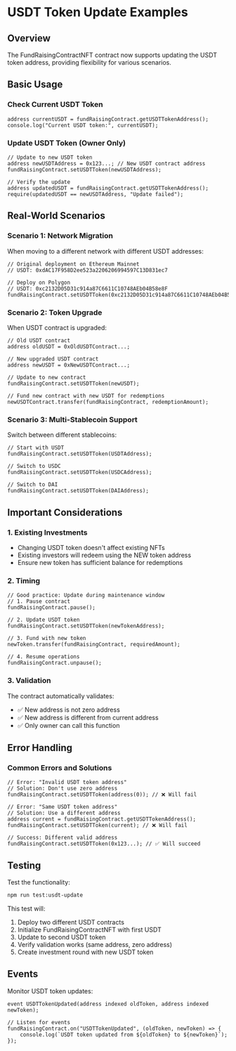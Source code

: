 # USDT Token Update Examples

## Overview

The FundRaisingContractNFT contract now supports updating the USDT token address, providing flexibility for various scenarios.

## Basic Usage

### Check Current USDT Token

```solidity
address currentUSDT = fundRaisingContract.getUSDTTokenAddress();
console.log("Current USDT token:", currentUSDT);
```

### Update USDT Token (Owner Only)

```solidity
// Update to new USDT token
address newUSDTAddress = 0x123...; // New USDT contract address
fundRaisingContract.setUSDTToken(newUSDTAddress);

// Verify the update
address updatedUSDT = fundRaisingContract.getUSDTTokenAddress();
require(updatedUSDT == newUSDTAddress, "Update failed");
```

## Real-World Scenarios

### Scenario 1: Network Migration

When moving to a different network with different USDT addresses:

```solidity
// Original deployment on Ethereum Mainnet
// USDT: 0xdAC17F958D2ee523a2206206994597C13D831ec7

// Deploy on Polygon
// USDT: 0xc2132D05D31c914a87C6611C10748AEb04B58e8F
fundRaisingContract.setUSDTToken(0xc2132D05D31c914a87C6611C10748AEb04B58e8F);
```

### Scenario 2: Token Upgrade

When USDT contract is upgraded:

```solidity
// Old USDT contract
address oldUSDT = 0xOldUSDTContract...;

// New upgraded USDT contract
address newUSDT = 0xNewUSDTContract...;

// Update to new contract
fundRaisingContract.setUSDTToken(newUSDT);

// Fund new contract with new USDT for redemptions
newUSDTContract.transfer(fundRaisingContract, redemptionAmount);
```

### Scenario 3: Multi-Stablecoin Support

Switch between different stablecoins:

```solidity
// Start with USDT
fundRaisingContract.setUSDTToken(USDTAddress);

// Switch to USDC
fundRaisingContract.setUSDTToken(USDCAddress);

// Switch to DAI
fundRaisingContract.setUSDTToken(DAIAddress);
```

## Important Considerations

### 1. Existing Investments

- Changing USDT token doesn't affect existing NFTs
- Existing investors will redeem using the NEW token address
- Ensure new token has sufficient balance for redemptions

### 2. Timing

```solidity
// Good practice: Update during maintenance window
// 1. Pause contract
fundRaisingContract.pause();

// 2. Update USDT token
fundRaisingContract.setUSDTToken(newTokenAddress);

// 3. Fund with new token
newToken.transfer(fundRaisingContract, requiredAmount);

// 4. Resume operations
fundRaisingContract.unpause();
```

### 3. Validation

The contract automatically validates:

- ✅ New address is not zero address
- ✅ New address is different from current address
- ✅ Only owner can call this function

## Error Handling

### Common Errors and Solutions

```solidity
// Error: "Invalid USDT token address"
// Solution: Don't use zero address
fundRaisingContract.setUSDTToken(address(0)); // ❌ Will fail

// Error: "Same USDT token address"
// Solution: Use a different address
address current = fundRaisingContract.getUSDTTokenAddress();
fundRaisingContract.setUSDTToken(current); // ❌ Will fail

// Success: Different valid address
fundRaisingContract.setUSDTToken(0x123...); // ✅ Will succeed
```

## Testing

Test the functionality:

```bash
npm run test:usdt-update
```

This test will:

1. Deploy two different USDT contracts
2. Initialize FundRaisingContractNFT with first USDT
3. Update to second USDT token
4. Verify validation works (same address, zero address)
5. Create investment round with new USDT token

## Events

Monitor USDT token updates:

```solidity
event USDTTokenUpdated(address indexed oldToken, address indexed newToken);

// Listen for events
fundRaisingContract.on("USDTTokenUpdated", (oldToken, newToken) => {
    console.log(`USDT token updated from ${oldToken} to ${newToken}`);
});
```
